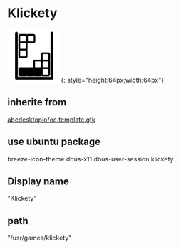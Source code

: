 # Klickety
![klickety.svg](/applications/icons/klickety.svg){: style="height:64px;width:64px"}
## inherite from
[abcdesktopio/oc.template.gtk](abcdesktopio/oc.template.gtk.md)
## use ubuntu package
breeze-icon-theme dbus-x11 dbus-user-session klickety
## Display name
"Klickety"
## path
"/usr/games/klickety"
